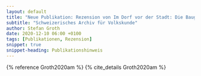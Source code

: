 ```yaml
---
layout: default
title: "Neue Publikation: Rezension von Im Dorf vor der Stadt: Die Baugenossenschaft Neubühl, 1929–2000, von E. La Roche"
subtitle: "Schweizerisches Archiv für Volkskunde"
author: Stefan Groth
date: 2020-12-10 06:00 +0100
tags: [Publikationen, Rezension]
snippet: true
snippet-heading: Publikationshinweis
---
```

{% reference Groth2020am %} {% cite_details Groth2020am %}